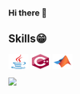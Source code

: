 ### Hi there 👋

## Skills😁

<img src="https://raw.githubusercontent.com/devicons/devicon/master/icons/java/java-original.svg" alt = "rails"  height="30" width="40" style = "max-width:100;"></img>
<img src="https://raw.githubusercontent.com/devicons/devicon/master/icons/cplusplus/cplusplus-original.svg" alt = "rails"  height="30" width="40" style = "max-width:100;"></img>
<img src="https://raw.githubusercontent.com/devicons/devicon/master/icons/matlab/matlab-original.svg" alt = "rails"  height="30" width="40" style = "max-width:100;"></img>
 
<div>
  <a href="https://github.com/JoaoVitor733">
  <img height="100em" src="https://github-readme-stats.vercel.app/api?username=JoaoVitor733&show_icons=true&theme=tokyonight&include_all_commits=true&count_private=true"/>
</div>

<!--
**JoaoVitor733/JoaoVitor733** is a ✨ _special_ ✨ repository because its `README.md` (this file) appears on your GitHub profile.

Here are some ideas to get you started:

- 🔭 I’m currently working on ...
- 🌱 I’m currently learning ...
- 👯 I’m looking to collaborate on ...
- 🤔 I’m looking for help with ...
- 💬 Ask me about ...
- 📫 How to reach me: ...
- 😄 Pronouns: ...
- ⚡ Fun fact: ...
-->
